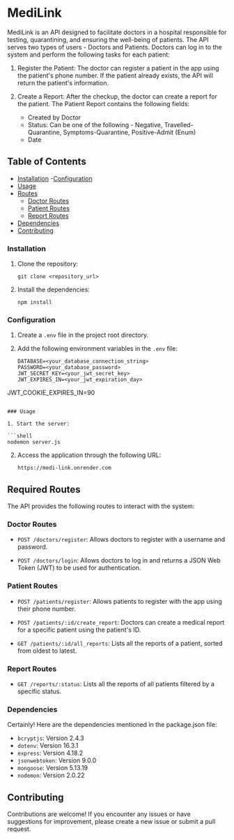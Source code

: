 # MediLink 

MediLink is an API designed to facilitate doctors in a hospital responsible for testing, quarantining, and ensuring the well-being of  patients. The API serves two types of users - Doctors and Patients. Doctors can log in to the system and perform the following tasks for each patient:

1. Register the Patient: The doctor can register a patient in the app using the patient's phone number. If the patient already exists, the API will return the patient's information.

2. Create a Report: After the checkup, the doctor can create a report for the patient. The Patient Report contains the following fields:

   - Created by Doctor
   - Status: Can be one of the following - Negative, Travelled-Quarantine, Symptoms-Quarantine, Positive-Admit (Enum)
   - Date

## Table of Contents

- [Installation](#installation)
-[Configuration](#configuration)
- [Usage](#usage)
- [Routes](#routes)
  - [Doctor Routes](#doctor-routes)
  - [Patient Routes](#patient-routes)
  - [Report Routes](#report-routes)
- [Dependencies](#dependencies)
- [Contributing](#contributing)

### Installation

1. Clone the repository:

   ```shell
   git clone <repository_url>
   ```

2. Install the dependencies:

   ```shell
   npm install
   ```

### Configuration

1. Create a `.env` file in the project root directory.
2. Add the following environment variables in the `.env` file:

   ```plaintext
   DATABASE=<your_database_connection_string>
   PASSWORD=<your_database_password>
   JWT_SECRET_KEY=<your_jwt_secret_key>
   JWT_EXPIRES_IN=<your_jwt_expiration_day>

JWT_COOKIE_EXPIRES_IN=90

   ```

### Usage

1. Start the server:

   ```shell
   nodemon server.js
   ```

2. Access the application through the following URL:

   ```plaintext
   https://medi-link.onrender.com
   ```


## Required Routes

The API provides the following routes to interact with the system:

### Doctor Routes

- `POST /doctors/register`: Allows doctors to register with a username and password.

- `POST /doctors/login`: Allows doctors to log in and returns a JSON Web Token (JWT) to be used for authentication.

### Patient Routes

- `POST /patients/register`: Allows patients to register with the app using their phone number.

- `POST /patients/:id/create_report`: Doctors can create a medical report for a specific patient using the patient's ID.

- `GET /patients/:id/all_reports`: Lists all the reports of a patient, sorted from oldest to latest.

### Report Routes

- `GET /reports/:status`: Lists all the reports of all patients filtered by a specific status.

### Dependencies

Certainly! Here are the dependencies mentioned in the package.json file:

- `bcryptjs`: Version 2.4.3
- `dotenv`: Version 16.3.1
- `express`: Version 4.18.2
- `jsonwebtoken`: Version 9.0.0
- `mongoose`: Version 5.13.19
- `nodemon`: Version 2.0.22


## Contributing

Contributions are welcome! If you encounter any issues or have suggestions for improvement, please create a new issue or submit a pull request.
